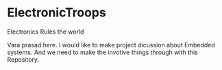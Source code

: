 # ElectronicTroops
Electronics Rules the world

Vara prasad here. I would like to make project dicussion about Embedded systems.
And we need to make the invotive things through with this Repository.
